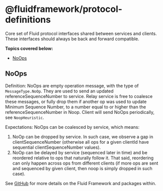 # @fluidframework/protocol-definitions

Core set of Fluid protocol interfaces shared between services and clients.
These interfaces should always be back and forward compatible.

**Topics covered below:**

-   [NoOps](#NoOps)

## NoOps

Definition: NoOps are empty operation message, with the type of `MessageType.NoOp`. They are used to send an updated referenceSequenceNumber to service. Relay service is free to coalesce these messages, or fully drop them if another op was used to update Minimum Sequence Number, to a number equal to or higher than the referenceSequenceNumber in Noop. Client will send NoOps periodically, see `NoopHeuristic`.

Expectations: NoOps can be coalesced by service, which means:

1. NoOp can be dropped by service. In such case, we observe a gap in clientSequenceNumber (otherwise all ops for a given clientId have sequential clientSequenceNumber values).
2. NoOp can be delayed by service (sequenced later in time) and be reordered relative to ops that naturally follow it. That said, reordering can only happen across ops from different clients (if more ops are sent and sequenced by given client, then noop is simply dropped in such case).

See [GitHub](https://github.com/microsoft/FluidFramework) for more details on the Fluid Framework and packages within.
